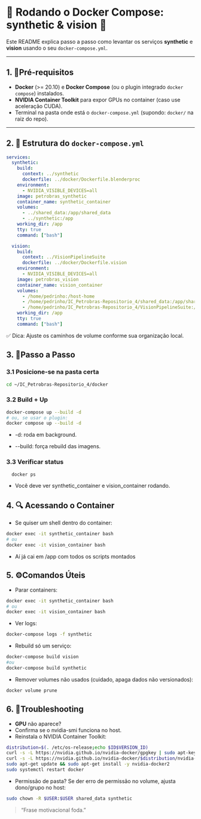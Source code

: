 # 🐳 Rodando o Docker Compose: synthetic & vision 🚀


Este README explica passo a passo como levantar os serviços **synthetic** e **vision** usando o seu `docker-compose.yml`.

---

## 1. 🧱Pré‑requisitos

- **Docker** (>= 20.10) e **Docker Compose** (ou o plugin integrado `docker compose`) instalados.  
- **NVIDIA Container Toolkit** para expor GPUs no container (caso use aceleração CUDA).  
- Terminal na pasta onde está o `docker-compose.yml` (supondo: `docker/` na raiz do repo).

---

## 2. 📂 Estrutura do `docker-compose.yml`

```yaml
services:
  synthetic:
    build:
      context: ../synthetic
      dockerfile: ../docker/Dockerfile.blenderproc
    environment:
      - NVIDIA_VISIBLE_DEVICES=all
    image: petrobras_synthetic
    container_name: synthetic_container
    volumes:
      - ../shared_data:/app/shared_data
      - ../synthetic:/app
    working_dir: /app
    tty: true
    command: ["bash"]

  vision:
    build:
      context: ../VisionPipelineSuite
      dockerfile: ../docker/Dockerfile.vision
    environment:
      - NVIDIA_VISIBLE_DEVICES=all
    image: petrobras_vision
    container_name: vision_container
    volumes:
      - /home/pedrinho:/host-home
      - /home/pedrinho/IC_Petrobras-Repositorio_4/shared_data:/app/shared_data
      - /home/pedrinho/IC_Petrobras-Repositorio_4/VisionPipelineSuite:/app
    working_dir: /app
    tty: true
    command: ["bash"]
```
✅ Dica: Ajuste os caminhos de volume conforme sua organização local.

## 3. 🔨Passo a Passo

### 3.1 Posicione-se na pasta certa

```bash
cd ~/IC_Petrobras-Repositorio_4/docker
```

### 3.2 Build + Up

```bash
docker-compose up --build -d
# ou, se usar o plugin:
docker compose up --build -d
```
- -d: roda em background.

- --build: força rebuild das imagens.

### 3.3 Verificar status
  
```bash 
  docker ps
```
- Você deve ver synthetic_container e vision_container rodando.

## 4. 🔍 Acessando o Container

- Se quiser um shell dentro do container:

```bash
docker exec -it synthetic_container bash
# ou
docker exec -it vision_container bash
```

- Aí já cai em /app com todos os scripts montados

## 5. ⚙️Comandos Úteis

- Parar containers:

```bash
docker exec -it synthetic_container bash
# ou
docker exec -it vision_container bash
```
- Ver logs:

```bash
docker-compose logs -f synthetic
```
- Rebuild só um serviço:

```bash
docker-compose build vision
#ou 
docker-compose build synthetic
```
- Remover volumes não usados (cuidado, apaga dados não versionados):

```bash
docker volume prune
```

## 6. 🐞Troubleshooting
- **GPU** não aparece?
- Confirma se o nvidia-smi funciona no host.
- Reinstala o NVIDIA Container Toolkit:
```bash
distribution=$(. /etc/os-release;echo $ID$VERSION_ID)
curl -s -L https://nvidia.github.io/nvidia-docker/gpgkey | sudo apt-key add -
curl -s -L https://nvidia.github.io/nvidia-docker/$distribution/nvidia-docker.list | sudo tee /etc/apt/sources.list.d/nvidia-docker.list
sudo apt-get update && sudo apt-get install -y nvidia-docker2
sudo systemctl restart docker
```
- Permissão de pasta?
Se der erro de permissão no volume, ajusta dono/grupo no host:
```bash
sudo chown -R $USER:$USER shared_data synthetic
```
> “Frase motivacional foda.”

